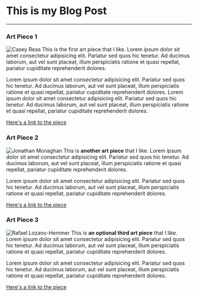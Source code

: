 # This is my Blog Post
------

### Art Piece 1
![Casey Reas](images/reas.jpg?raw=true "Casey Reas")
This is the first art piece that I like. Lorem ipsum dolor sit amet consectetur adipisicing elit. Pariatur sed quos hic tenetur. Ad ducimus laborum, aut vel sunt placeat, illum perspiciatis ratione et quasi repellat, pariatur cupiditate reprehenderit dolores.

Lorem ipsum dolor sit amet consectetur adipisicing elit. Pariatur sed quos hic tenetur. Ad ducimus laborum, aut vel sunt placeat, illum perspiciatis ratione et quasi repellat, pariatur cupiditate reprehenderit dolores.
Lorem ipsum dolor sit amet consectetur adipisicing elit. Pariatur sed quos hic tenetur. Ad ducimus laborum, aut vel sunt placeat, illum perspiciatis ratione et quasi repellat, pariatur cupiditate reprehenderit dolores.

[Here's a link to the piece](http://reas.com/knbc/)


### Art Piece 2

![Jonathan Monaghan](images/monaghan.png?raw=true "Jonathan Monaghan")
This is **another art piece** that I like. Lorem ipsum dolor sit amet consectetur adipisicing elit. Pariatur sed quos hic tenetur. Ad ducimus laborum, aut vel sunt placeat, illum perspiciatis ratione et quasi repellat, pariatur cupiditate reprehenderit dolores.

Lorem ipsum dolor sit amet consectetur adipisicing elit. Pariatur sed quos hic tenetur. Ad ducimus laborum, aut vel sunt placeat, illum perspiciatis ratione et quasi repellat, pariatur cupiditate reprehenderit dolores.

[Here's a link to the piece](https://vimeo.com/121033081)

### Art Piece 3

![Rafael Lozano-Hemmer](images/hemmer.png?raw=true "Rafael Lozano-Hemmer")
This is **an optional third art piece** that I like. Lorem ipsum dolor sit amet consectetur adipisicing elit. Pariatur sed quos hic tenetur. Ad ducimus laborum, aut vel sunt placeat, illum perspiciatis ratione et quasi repellat, pariatur cupiditate reprehenderit dolores.

Lorem ipsum dolor sit amet consectetur adipisicing elit. Pariatur sed quos hic tenetur. Ad ducimus laborum, aut vel sunt placeat, illum perspiciatis ratione et quasi repellat, pariatur cupiditate reprehenderit dolores.

[Here's a link to the piece](http://www.bitforms.com/lozano-hemmer/bilateral-time-slicer)


